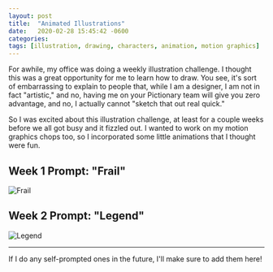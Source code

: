 ```yaml
---
layout: post
title:  "Animated Illustrations"
date:   2020-02-28 15:45:42 -0600
categories: 
tags: [illustration, drawing, characters, animation, motion graphics]
---
```


For awhile, my office was doing a weekly illustration challenge. I thought this was a great opportunity for me to learn how to draw. You see, it's sort of embarrassing to explain to people that, while I am a designer, I am not in fact "artistic," and no, having me on your Pictionary team will give you zero advantage, and no, I actually cannot "sketch that out real quick." 

So I was excited about this illustration challenge, at least for a couple weeks before we all got busy and it fizzled out. I wanted to work on my motion graphics chops too, so I incorporated some little animations that I thought were fun.

## Week 1 Prompt: "Frail"

![Frail](../../../images/Frail.gif)

## Week 2 Prompt: "Legend"

![Legend](../../../images/Legend.gif)

---

If I do any self-prompted ones in the future, I'll make sure to add them here!